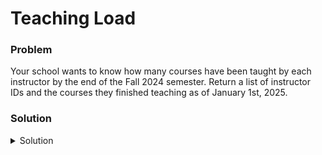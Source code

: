 # Teaching Load

### Problem
Your school wants to know how many courses have been taught by each instructor by the end of the Fall 2024 semester.
Return a list of instructor IDs and the courses they finished teaching as of January 1st, 2025.

### Solution
<details>
  <summary>Solution</summary>

  ```SQL
select instructorid, count(*) from courses
WHERE EndDate < '2025-01-01'
GROUP BY InstructorId
  ```
  
</details>